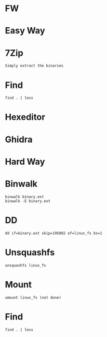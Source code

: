 # FW


# Easy Way

# 7Zip
```
Simply extract the binaries
```

# Find
```
find . | less
```

# Hexeditor


# Ghidra





# Hard Way

# Binwalk
```
binwalk binary.ext
binwalk -E binary.ext
```
# DD
```
dd if=binary.ext skip=195002 of=linux_fs bs=1 
```
# Unsquashfs
```
unsquashfs linux_fs
```
# Mount
```
umount linux_fs (not done)
```
# Find
```
find . | less
```
